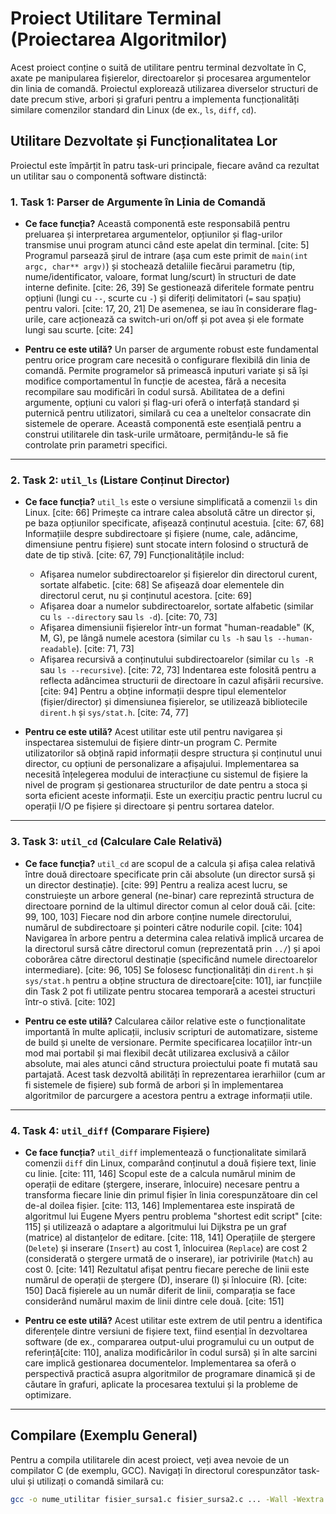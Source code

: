 # Proiect Utilitare Terminal (Proiectarea Algoritmilor)

Acest proiect conține o suită de utilitare pentru terminal dezvoltate în C, axate pe manipularea fișierelor, directoarelor și procesarea argumentelor din linia de comandă. Proiectul explorează utilizarea diverselor structuri de date precum stive, arbori și grafuri pentru a implementa funcționalități similare comenzilor standard din Linux (de ex., `ls`, `diff`, `cd`).

## Utilitare Dezvoltate și Funcționalitatea Lor

Proiectul este împărțit în patru task-uri principale, fiecare având ca rezultat un utilitar sau o componentă software distinctă:

### 1. Task 1: Parser de Argumente în Linia de Comandă

* **Ce face funcția?**
    Această componentă este responsabilă pentru preluarea și interpretarea argumentelor, opțiunilor și flag-urilor transmise unui program atunci când este apelat din terminal. [cite: 5] Programul parsează șirul de intrare (așa cum este primit de `main(int argc, char** argv)`) și stochează detaliile fiecărui parametru (tip, nume/identificator, valoare, format lung/scurt) în structuri de date interne definite. [cite: 26, 39] Se gestionează diferitele formate pentru opțiuni (lungi cu `--`, scurte cu `-`) și diferiți delimitatori (`=` sau spațiu) pentru valori. [cite: 17, 20, 21] De asemenea, se iau în considerare flag-urile, care acționează ca switch-uri on/off și pot avea și ele formate lungi sau scurte. [cite: 24]

* **Pentru ce este utilă?**
    Un parser de argumente robust este fundamental pentru orice program care necesită o configurare flexibilă din linia de comandă. Permite programelor să primească inputuri variate și să își modifice comportamentul în funcție de acestea, fără a necesita recompilare sau modificări în codul sursă. Abilitatea de a defini argumente, opțiuni cu valori și flag-uri oferă o interfață standard și puternică pentru utilizatori, similară cu cea a uneltelor consacrate din sistemele de operare. Această componentă este esențială pentru a construi utilitarele din task-urile următoare, permițându-le să fie controlate prin parametri specifici.

---

### 2. Task 2: `util_ls` (Listare Conținut Director)

* **Ce face funcția?**
    `util_ls` este o versiune simplificată a comenzii `ls` din Linux. [cite: 66] Primește ca intrare calea absolută către un director și, pe baza opțiunilor specificate, afișează conținutul acestuia. [cite: 67, 68] Informațiile despre subdirectoare și fișiere (nume, cale, adâncime, dimensiune pentru fișiere) sunt stocate intern folosind o structură de date de tip stivă. [cite: 67, 79] Funcționalitățile includ:
    * Afișarea numelor subdirectoarelor și fișierelor din directorul curent, sortate alfabetic. [cite: 68] Se afișează doar elementele din directorul cerut, nu și conținutul acestora. [cite: 69]
    * Afișarea doar a numelor subdirectoarelor, sortate alfabetic (similar cu `ls --directory` sau `ls -d`). [cite: 70, 73]
    * Afișarea dimensiunii fișierelor într-un format "human-readable" (K, M, G), pe lângă numele acestora (similar cu `ls -h` sau `ls --human-readable`). [cite: 71, 73]
    * Afișarea recursivă a conținutului subdirectoarelor (similar cu `ls -R` sau `ls --recursive`). [cite: 72, 73]
    Indentarea este folosită pentru a reflecta adâncimea structurii de directoare în cazul afișării recursive. [cite: 94] Pentru a obține informații despre tipul elementelor (fișier/director) și dimensiunea fișierelor, se utilizează bibliotecile `dirent.h` și `sys/stat.h`. [cite: 74, 77]

* **Pentru ce este utilă?**
    Acest utilitar este util pentru navigarea și inspectarea sistemului de fișiere dintr-un program C. Permite utilizatorilor să obțină rapid informații despre structura și conținutul unui director, cu opțiuni de personalizare a afișajului. Implementarea sa necesită înțelegerea modului de interacțiune cu sistemul de fișiere la nivel de program și gestionarea structurilor de date pentru a stoca și sorta eficient aceste informații. Este un exercițiu practic pentru lucrul cu operații I/O pe fișiere și directoare și pentru sortarea datelor.

---

### 3. Task 3: `util_cd` (Calculare Cale Relativă)

* **Ce face funcția?**
    `util_cd` are scopul de a calcula și afișa calea relativă între două directoare specificate prin căi absolute (un director sursă și un director destinație). [cite: 99] Pentru a realiza acest lucru, se construiește un arbore general (ne-binar) care reprezintă structura de directoare pornind de la ultimul director comun al celor două căi. [cite: 99, 100, 103] Fiecare nod din arbore conține numele directorului, numărul de subdirectoare și pointeri către nodurile copil. [cite: 104] Navigarea în arbore pentru a determina calea relativă implică urcarea de la directorul sursă către directorul comun (reprezentată prin `../`) și apoi coborârea către directorul destinație (specificând numele directoarelor intermediare). [cite: 96, 105] Se folosesc funcționalități din `dirent.h` și `sys/stat.h` pentru a obține structura de directoare[cite: 101], iar funcțiile din Task 2 pot fi utilizate pentru stocarea temporară a acestei structuri într-o stivă. [cite: 102]

* **Pentru ce este utilă?**
    Calcularea căilor relative este o funcționalitate importantă în multe aplicații, inclusiv scripturi de automatizare, sisteme de build și unelte de versionare. Permite specificarea locațiilor într-un mod mai portabil și mai flexibil decât utilizarea exclusivă a căilor absolute, mai ales atunci când structura proiectului poate fi mutată sau partajată. Acest task dezvoltă abilități în reprezentarea ierarhiilor (cum ar fi sistemele de fișiere) sub formă de arbori și în implementarea algoritmilor de parcurgere a acestora pentru a extrage informații utile.

---

### 4. Task 4: `util_diff` (Comparare Fișiere)

* **Ce face funcția?**
    `util_diff` implementează o funcționalitate similară comenzii `diff` din Linux, comparând conținutul a două fișiere text, linie cu linie. [cite: 111, 146] Scopul este de a calcula numărul minim de operații de editare (ștergere, inserare, înlocuire) necesare pentru a transforma fiecare linie din primul fișier în linia corespunzătoare din cel de-al doilea fișier. [cite: 113, 146] Implementarea este inspirată de algoritmul lui Eugene Myers pentru problema "shortest edit script" [cite: 115] și utilizează o adaptare a algoritmului lui Dijkstra pe un graf (matrice) al distanțelor de editare. [cite: 118, 141] Operațiile de ștergere (`Delete`) și inserare (`Insert`) au cost 1, înlocuirea (`Replace`) are cost 2 (considerată o ștergere urmată de o inserare), iar potrivirile (`Match`) au cost 0. [cite: 141] Rezultatul afișat pentru fiecare pereche de linii este numărul de operații de ștergere (D), inserare (I) și înlocuire (R). [cite: 150] Dacă fișierele au un număr diferit de linii, comparația se face considerând numărul maxim de linii dintre cele două. [cite: 151]

* **Pentru ce este utilă?**
    Acest utilitar este extrem de util pentru a identifica diferențele dintre versiuni de fișiere text, fiind esențial în dezvoltarea software (de ex., compararea output-ului programului cu un output de referință[cite: 110], analiza modificărilor în codul sursă) și în alte sarcini care implică gestionarea documentelor. Implementarea sa oferă o perspectivă practică asupra algoritmilor de programare dinamică și de căutare în grafuri, aplicate la procesarea textului și la probleme de optimizare.

---

## Compilare (Exemplu General)

Pentru a compila utilitarele din acest proiect, veți avea nevoie de un compilator C (de exemplu, GCC). Navigați în directorul corespunzător task-ului și utilizați o comandă similară cu:

```bash
gcc -o nume_utilitar fisier_sursa1.c fisier_sursa2.c ... -Wall -Wextra -std=c99
